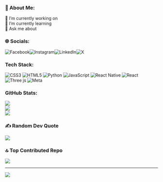 ### 💫 About Me:
🔭 I’m currently working on<br>🌱 I’m currently learning<br>💬 Ask me about<br>


### 🌐 Socials:
![Facebook](https://img.shields.io/badge/Facebook-%231877F2.svg?logo=Facebook&logoColor=white)![Instagram](https://img.shields.io/badge/Instagram-%23E4405F.svg?logo=Instagram&logoColor=white)![LinkedIn](https://img.shields.io/badge/LinkedIn-%230077B5.svg?logo=linkedin&logoColor=white)![X](https://img.shields.io/badge/X-black.svg?logo=X&logoColor=white)

### Tech Stack:
![CSS3](https://img.shields.io/badge/css3-%231572B6.svg?style=for-the-badge&logo=css3&logoColor=white) ![HTML5](https://img.shields.io/badge/html5-%23E34F26.svg?style=for-the-badge&logo=html5&logoColor=white) ![Python](https://img.shields.io/badge/python-3670A0?style=for-the-badge&logo=python&logoColor=ffdd54) ![JavaScript](https://img.shields.io/badge/javascript-%23323330.svg?style=for-the-badge&logo=javascript&logoColor=%23F7DF1E) ![React Native](https://img.shields.io/badge/react_native-%2320232a.svg?style=for-the-badge&logo=react&logoColor=%2361DAFB) ![React](https://img.shields.io/badge/react-%2320232a.svg?style=for-the-badge&logo=react&logoColor=%2361DAFB) ![Three js](https://img.shields.io/badge/threejs-black?style=for-the-badge&logo=three.js&logoColor=white) ![Meta](https://img.shields.io/badge/Meta-%230467DF.svg?style=for-the-badge&logo=Meta&logoColor=white)
### GitHub Stats:
![](https://github-readme-stats.vercel.app/api?username=tcgesan&theme=github_dark&hide_border=true&include_all_commits=false&count_private=false)<br/>
![](https://github-readme-streak-stats.herokuapp.com/?user=tcgesan&theme=github_dark&hide_border=true)<br/>
![](https://github-readme-stats.vercel.app/api/top-langs/?username=tcgesan&theme=github_dark&hide_border=true&include_all_commits=false&count_private=false&layout=compact)

### ✍️ Random Dev Quote
![](https://quotes-github-readme.vercel.app/api?type=horizontal&theme=radical)

### 🔝 Top Contributed Repo
![](https://github-contributor-stats.vercel.app/api?username=tcgesan&limit=5&theme=github_dark&combine_all_yearly_contributions=true)

---
[![](https://visitcount.itsvg.in/api?id=tcgesan&icon=0&color=0)](https://visitcount.itsvg.in)

<!-- Proudly created with GPRM ( https://gprm.itsvg.in ) -->
